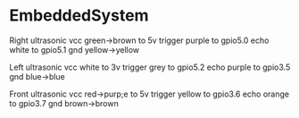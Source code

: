 # EmbeddedSystem

Right ultrasonic
vcc green->brown to 5v
trigger purple to gpio5.0
echo    white to gpio5.1
gnd yellow->yellow

Left ultrasonic
vcc white to 3v
trigger grey to gpio5.2
echo    purple to gpio3.5
gnd blue->blue

Front ultrasonic
vcc red->purp;e to 5v
trigger yellow to gpio3.6
echo    orange to gpio3.7
gnd brown->brown

